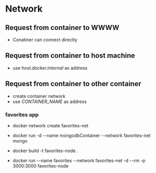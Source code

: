 # Network

## Request from container to WWWW
* Conatiner can connect directly

## Request from container to host machine
* use *host.docker.internal* as address

## Request from container to other container
* create container network
* use *CONTAINER_NAME* as address


### favorites app
* docker network create favorites-net
* docker run -d --name mongodbContainer --network favorites-net mongo


* docker build -t favorites-node .
* docker run --name favorites --network favorites-net -d --rm -p 3000:3000  favorites-node

